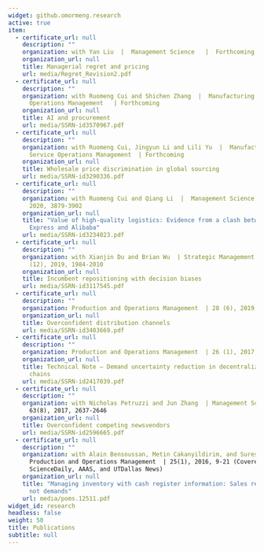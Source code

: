 ```yaml
---
widget: github.omormeng.research
active: true
item:
  - certificate_url: null
    description: ""
    organization: with Yan Liu  |  Management Science   |  Forthcoming
    organization_url: null
    title: Managerial regret and pricing
    url: media/Regret_Revision2.pdf
  - certificate_url: null
    description: ""
    organization: with Ruomeng Cui and Shichen Zhang  |  Manufacturing and Service
      Operations Management   | Forthcoming
    organization_url: null
    title: AI and procurement
    url: media/SSRN-id3570967.pdf
  - certificate_url: null
    description: ""
    organization: with Ruomeng Cui, Jingyun Li and Lili Yu  |  Manufacturing and
      Service Operations Management  | Forthcoming
    organization_url: null
    title: Wholesale price discrimination in global sourcing
    url: media/SSRN-id3290336.pdf
  - certificate_url: null
    description: ""
    organization: with Ruomeng Cui and Qiang Li  |  Management Science  | 66 (9),
      2020, 3879-3902
    organization_url: null
    title: "Value of high-quality logistics: Evidence from a clash between SF
      Express and Alibaba"
    url: media/SSRN-id3234023.pdf
  - certificate_url: null
    description: ""
    organization: with Xianjin Du and Brian Wu  | Strategic Management Journal  | 40
      (12), 2019, 1984-2010
    organization_url: null
    title: Incumbent repositioning with decision biases
    url: media/SSRN-id3117545.pdf
  - certificate_url: null
    description: ""
    organization: Production and Operations Management  | 28 (6), 2019, 1347-1365
    organization_url: null
    title: Overconfident distribution channels
    url: media/SSRN-id3403669.pdf
  - certificate_url: null
    description: ""
    organization: Production and Operations Management  | 26 (1), 2017, 156-161
    organization_url: null
    title: Technical Note – Demand uncertainty reduction in decentralized supply
      chains
    url: media/SSRN-id2417039.pdf
  - certificate_url: null
    description: ""
    organization: with Nicholas Petruzzi and Jun Zhang  | Management Science  |
      63(8), 2017, 2637-2646
    organization_url: null
    title: Overconfident competing newsvendors
    url: media/SSRN-id2596665.pdf
  - certificate_url: null
    description: ""
    organization: with Alain Bensoussan, Metin Cakanyildirim, and Suresh P. Sethi  |
      Production and Operations Management  | 25(1), 2016, 9-21 (Covered by
      ScienceDaily, AAAS, and UTDallas News)
    organization_url: null
    title: "Managing inventory with cash register information: Sales recorded but
      not demands"
    url: media/poms.12511.pdf
widget_id: research
headless: false
weight: 50
title: Publications
subtitle: null
---
```

